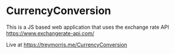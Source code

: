 # CurrencyConversion
 This is a JS based web application that uses the exchange rate API https://www.exchangerate-api.com/
 
 Live at https://treymorris.me/CurrencyConversion
